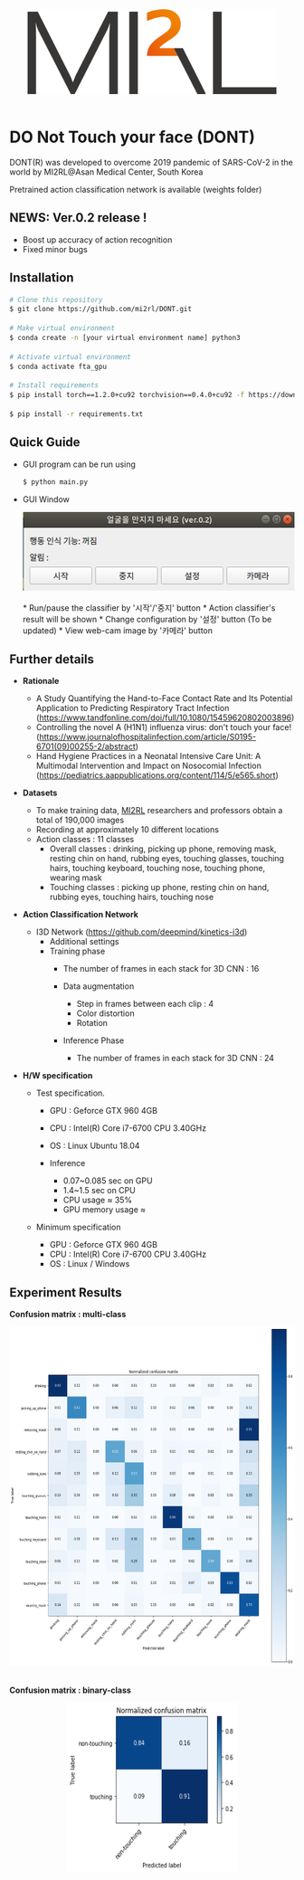 
<center><img src='./imgs/logo.png' width="440" height="150"></center><br>

  


# DO Not Touch your face (DONT)

DONT(R) was developed to overcome 2019 pandemic of SARS-CoV-2 in the world by MI2RL@Asan Medical Center, South Korea  

Pretrained action classification network is available (weights folder)  
   


## NEWS: Ver.0.2 release !

* Boost up accuracy of action recognition  
* Fixed minor bugs    
  
  

## Installation

```bash
# Clone this repository
$ git clone https://github.com/mi2rl/DONT.git

# Make virtual environment
$ conda create -n [your virtual environment name] python3

# Activate virtual environment
$ conda activate fta_gpu

# Install requirements
$ pip install torch==1.2.0+cu92 torchvision==0.4.0+cu92 -f https://download.pytorch.org/whl/torch_stable.html

$ pip install -r requirements.txt
```

  


## Quick Guide

* GUI program can be run using

  ```bash
  $ python main.py
  ```



* GUI Window  

  <center><img src='./imgs/GUI.png' width="500" height="139"></center><br>
  * Run/pause the classifier by '시작'/'중지' button
    * Action classifier's result will be shown 
  * Change configuration by '설정' button (To be updated)
  * View web-cam image by '카메라' button  
    
  


## Further details

* **Rationale**
    * A Study Quantifying the Hand-to-Face Contact Rate and Its Potential Application to Predicting Respiratory Tract Infection (https://www.tandfonline.com/doi/full/10.1080/15459620802003896)
    * Controlling the novel A (H1N1) influenza virus: don't touch your face! (https://www.journalofhospitalinfection.com/article/S0195-6701(09)00255-2/abstract)
    * Hand Hygiene Practices in a Neonatal Intensive Care Unit: A Multimodal Intervention and Impact on Nosocomial Infection (https://pediatrics.aappublications.org/content/114/5/e565.short)  
      


* **Datasets**
  
    * To make training data, [MI2RL](https://www.mi2rl.co/) researchers and professors obtain a total of 190,000 images
    * Recording at approximately 10 different locations  
    * Action classes : 11 classes 
      * Overall classes : drinking, picking up phone, removing mask, resting chin on hand, rubbing eyes, touching glasses, touching hairs, touching keyboard, touching nose, touching phone, wearing mask
      * Touching classes : picking up phone, resting chin on hand, rubbing eyes, touching hairs, touching nose
        
    
* **Action Classification Network**
  * I3D Network (https://github.com/deepmind/kinetics-i3d)   
    * Additional settings
    * Training phase
        * The number of  frames in each stack for 3D CNN : 16
        * Data augmentation
          * Step in frames between each clip : 4
          * Color distortion
          * Rotation  
          
      * Inference Phase
        * The number of  frames in each stack for 3D CNN : 24
          
  
* **H/W specification**

  * Test specification.
  
    
    * GPU : Geforce GTX 960 4GB
    * CPU : Intel(R) Core i7-6700 CPU 3.40GHz 
    * OS : Linux Ubuntu 18.04
    * Inference
    
      * 0.07~0.085 sec on GPU
      * 1.4~1.5 sec on CPU
      * CPU usage  ≈ 35%  
      * GPU memory usage ≈  
        
    
  * Minimum specification
  
    
    * GPU : Geforce GTX 960 4GB
    * CPU : Intel(R) Core i7-6700 CPU 3.40GHz 
    * OS : Linux / Windows  
      

## Experiment Results

**Confusion matrix : multi-class**

<center><img src='./imgs/result_confusion_multi.png' width="600" height="600"></center><br>



**Confusion matrix : binary-class**

<center><img src='./imgs/result_confusion_binary.png' width="300" height="300"></center><br>

